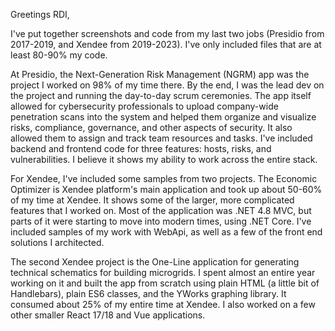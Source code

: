 Greetings RDI,

I've put together screenshots and code from my last two jobs (Presidio from 2017-2019, and Xendee from 2019-2023). I've only included files that are at least 80-90% my code.

At Presidio, the Next-Generation Risk Management (NGRM) app was the project I worked on 98% of my time there. By the end, I was the lead dev on the project and running the day-to-day scrum ceremonies. The app itself allowed for cybersecurity professionals to upload company-wide penetration scans into the system and helped them organize and visualize risks, compliance, governance, and other aspects of security. It also allowed them to assign and track team resources and tasks. I've included backend and frontend code for three features: hosts, risks, and vulnerabilities. I believe it shows my ability to work across the entire stack.

For Xendee, I've included some samples from two projects. The Economic Optimizer is Xendee platform's main application and took up about 50-60% of my time at Xendee. It shows some of the larger, more complicated features that I worked on. Most of the application was .NET 4.8 MVC, but parts of it were starting to move into modern times, using .NET Core. I've included samples of my work with WebApi, as well as a few of the front end solutions I architected.

The second Xendee project is the One-Line application for generating technical schematics for building microgrids. I spent almost an entire year working on it and built the app from scratch using plain HTML (a little bit of Handlebars), plain ES6 classes, and the YWorks graphing library. It consumed about 25% of my entire time at Xendee. I also worked on a few other smaller React 17/18 and Vue applications.
